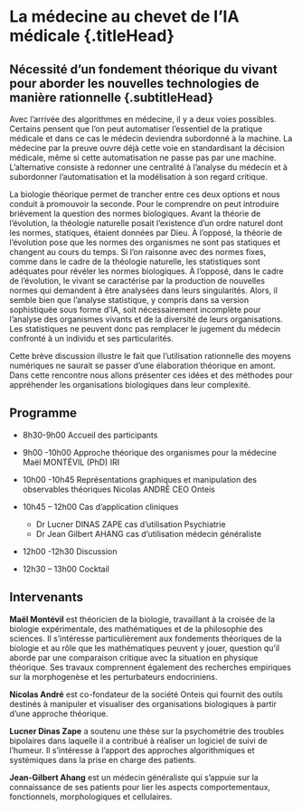
# La médecine au chevet de l’IA médicale {.titleHead}
## Nécessité d’un fondement théorique du vivant pour aborder les nouvelles technologies de manière rationnelle {.subtitleHead}
 
Avec l’arrivée des algorithmes en médecine, il y a deux voies possibles. Certains pensent que l’on peut automatiser l’essentiel de la pratique médicale et dans ce cas le médecin deviendra subordonné à la machine. La médecine par la preuve ouvre déjà cette voie en standardisant la décision médicale, même si cette automatisation ne passe pas par une machine. L’alternative consiste à redonner une centralité à l’analyse du médecin et à subordonner l’automatisation et la modélisation à son regard critique.

La biologie théorique permet de trancher entre ces deux options et nous conduit à promouvoir la seconde. Pour le comprendre on peut introduire brièvement la question des normes biologiques. Avant la théorie de l’évolution, la théologie naturelle posait l’existence d’un ordre naturel dont les normes, statiques, étaient données par Dieu. À l’opposé, la théorie de l’évolution pose que les normes des organismes ne sont pas statiques et changent au cours du temps. Si l’on raisonne avec des normes fixes, comme dans le cadre de la théologie naturelle, les statistiques sont adéquates pour révéler les normes biologiques. À l’opposé, dans le cadre de l’évolution, le vivant se caractérise par la production de nouvelles normes qui demandent à être analysées dans leurs singularités. Alors, il semble bien que l’analyse statistique, y compris dans sa version sophistiquée sous forme d’IA, soit nécessairement incomplète pour l’analyse des organismes vivants et de la diversité de leurs organisations. Les statistiques ne peuvent donc pas remplacer le jugement du médecin confronté à un individu et ses particularités.

Cette brève discussion illustre le fait que l’utilisation rationnelle des moyens numériques ne saurait se passer d’une élaboration théorique en amont. Dans cette rencontre nous allons présenter ces idées et des méthodes pour appréhender les organisations biologiques dans leur complexité.

## Programme 

* 8h30-9h00  Accueil des participants

* 9h00 -10h00
  Approche théorique des organismes pour la médecine
  Maël MONTÉVIL (PhD) IRI

* 10h00 -10h45
   Représentations graphiques et manipulation des observables théoriques
   Nicolas ANDRÈ CEO Onteis

* 10h45  – 12h00
   Cas d’application cliniques
    * Dr Lucner DINAS ZAPE cas d’utilisation Psychiatrie
    * Dr Jean Gilbert AHANG cas d’utilisation médecin généraliste

* 12h00 -12h30
   Discussion

*  12h30 – 13h00
    Cocktail
    
## Intervenants
**Maël Montévil** est théoricien de la biologie, travaillant à la croisée de la biologie expérimentale, des mathématiques et de la philosophie des sciences. Il s’intéresse particulièrement aux fondements théoriques de la biologie et au rôle que les mathématiques peuvent y jouer, question qu’il aborde par une comparaison critique avec la situation en physique théorique. Ses travaux comprennent également des recherches empiriques sur la morphogenèse et les perturbateurs endocriniens.

**Nicolas André** est co-fondateur de la société Onteis qui fournit des outils destinés à manipuler et visualiser des organisations biologiques à partir d’une approche théorique.

**Lucner Dinas Zape** a soutenu une thèse sur la psychométrie des troubles bipolaires dans laquelle il a contribué à réaliser un logiciel de suivi de l’humeur. Il s’intéresse à l’apport des approches algorithmiques et systémiques dans la prise en charge des patients.

**Jean-Gilbert Ahang** est un médecin généraliste qui s’appuie sur la connaissance de ses patients pour lier les  aspects comportementaux, fonctionnels, morphologiques et cellulaires.
